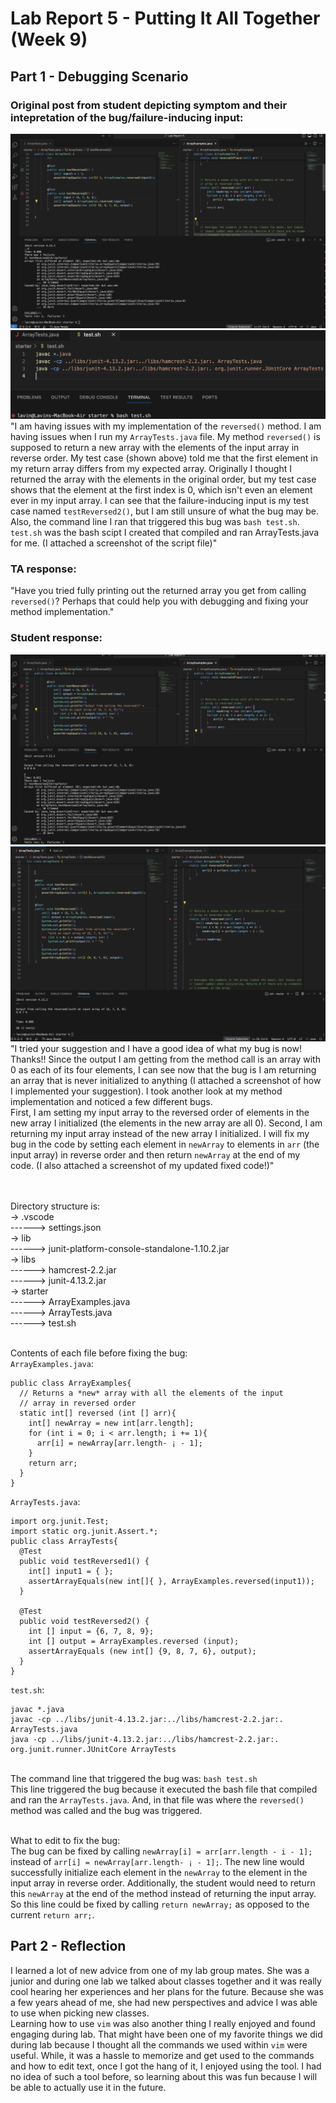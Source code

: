 # Lab Report 5 - Putting It All Together (Week 9)

## Part 1 - Debugging Scenario
### Original post from student depicting symptom and their intepretation of the bug/failure-inducing input:
![Image](OrigPost.jpeg)
![Image](CompilingBash.jpeg)
"I am having issues with my implementation of the `reversed()` method. I am having issues when I run my `ArrayTests.java` file. My method `reversed()` is supposed to return a new array with the elements of the input array in reverse order. My test case (shown above) told me that the first element in my return array differs from my expected array. Originally I thought I returned the array with the elements in the original order, but my test case shows that the element at the first index is 0, which isn't even an element ever in my input array. I can see that the failure-inducing input is my test case named `testReversed2()`, but I am still unsure of what the bug may be. Also, the command line I ran that triggered this bug was `bash test.sh`. `test.sh` was the bash scipt I created that compiled and ran ArrayTests.java for me. (I attached a screenshot of the script file)"

### TA response:
"Have you tried fully printing out the returned array you get from calling `reversed()`? Perhaps that could help you with debugging and fixing your method implementation."

### Student response:
![Image](Post2.jpeg)
![Image](FixedStudentCode(LabReport5).png)
"I tried your suggestion and I have a good idea of what my bug is now! Thanks!! Since the output I am getting from the method call is an array with 0 as each of its four elements, I can see now that the bug is I am returning an array that is never initialized to anything (I attached a screenshot of how I implemented your suggestion). 
I took another look at my method implementation and noticed a few different bugs.
<br/>First, I am setting my input array to the reversed order of elements in the new array I initialized (the elements in the new array are all 0). Second, I am returning my input array instead of the new array I initialized. I will fix my bug in the code by setting each element in `newArray` to elements in `arr` (the input array) in reverse order and then return `newArray` at the end of my code. (I also attached a screenshot of my updated fixed code!)" 

<br/>
<br/>Directory structure is:
<br/>-> .vscode
<br/>------> settings.json
<br/>-> lib
<br/>------> junit-platform-console-standalone-1.10.2.jar
<br/>-> libs
<br/>------> hamcrest-2.2.jar
<br/>------> junit-4.13.2.jar
<br/>-> starter
<br/>------> ArrayExamples.java
<br/>------> ArrayTests.java
<br/>------> test.sh

<br/>Contents of each file before fixing the bug:
<br/>`ArrayExamples.java`: 
```
public class ArrayExamples{
  // Returns a *new* array with all the elements of the input
  // array in reversed order
  static int[] reversed (int [] arr){
    int[] newArray = new int[arr.length];
    for (int i = 0; i < arr.length; i += 1){
      arr[i] = newArray[arr.length- ¡ - 1];
    }
    return arr;
  }
}
```
`ArrayTests.java`:
```
import org.junit.Test;
import static org.junit.Assert.*;
public class ArrayTests{
  @Test
  public void testReversed1() {
    int[] input1 = { };
    assertArrayEquals(new int[]{ }, ArrayExamples.reversed(input1));
  }

  @Test
  public void testReversed2() {
    int [] input = {6, 7, 8, 9};
    int [] output = ArrayExamples.reversed (input);
    assertArrayEquals (new int[] {9, 8, 7, 6}, output);
  }
}
```
`test.sh`:
```
javac *.java
javac -cp ../libs/junit-4.13.2.jar:../libs/hamcrest-2.2.jar:. ArrayTests.java
java -cp ../libs/junit-4.13.2.jar:../libs/hamcrest-2.2.jar:. org.junit.runner.JUnitCore ArrayTests
```
<br/>The command line that triggered the bug was: `bash test.sh`
<br/>This line triggered the bug because it executed the bash file that compiled and ran the `ArrayTests.java`. And, in that file was where the `reversed()` method was called and the bug was triggered.

<br/>What to edit to fix the bug:
<br/>The bug can be fixed by calling `newArray[i] = arr[arr.length - i - 1];` instead of `arr[i] = newArray[arr.length- ¡ - 1];`. The new line would successfully initialize each element in the `newArray` to the element in the input array in reverse order. Additionally, the student would need to return this `newArray` at the end of the method instead of returning the input array. So this line could be fixed by calling `return newArray;` as opposed to the current `return arr;`.

## Part 2 - Reflection
I learned a lot of new advice from one of my lab group mates. She was a junior and during one lab we talked about classes together and it was really cool hearing her experiences and her plans for the future. Because she was a few years ahead of me, she had new perspectives and advice I was able to use when picking new classes. 
<br/>Learning how to use `vim` was also another thing I really enjoyed and found engaging during lab. That might have been one of my favorite things we did during lab because I thought all the commands we used within `vim` were useful. While, it was a hassle to memorize and get used to the commands and how to edit text, once I got the hang of it, I enjoyed using the tool. I had no idea of such a tool before, so learning about this was fun because I will be able to actually use it in the future.
